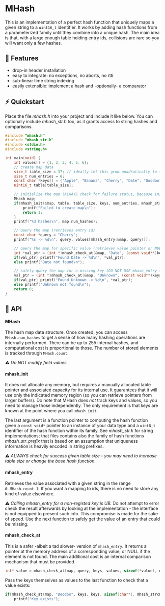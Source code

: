 # MHash

This is an implementation of a perfect hash function that uniquely maps a given string to a
`uint16_t` identifier. It works by adding hash functions from a parameterized family 
until they combine into a unique hash. The main idea is that, with a large enough table holding 
entry ids, collisions are rare so you will want only a few hashes.

## :rocket: Features

- drop-in header installation
- easy to integrate: no exceptions, no aborts, no rtti
- sub-linear time string indexing
- easily extensible: implement a hash and -optionally- a comparator

## :zap: Quickstart

Place the file *mhash.h* into your project and include it like below.
You can optionally include *mhash_str.h* too, as it grants access to string
hashes and comparisons.

```C
#include "mhash.h"
#include "mhash_str.h"
#include <stdio.h>
#include <string.h>

int main(void) {
    int values[] = {1, 2, 3, 4, 5, 6};
    // create map data
    size_t table_size = 37; // ideally let this grow quadratically to the number of entries, and be a prime
    size_t num_entries = 6;
    const char *keys[] = {"Apple", "Banana", "Cherry", "Date", "Doodoo", "D"};
    uint16_t table[table_size];

    // initialize the map (ALWAYS check for failure status, because init fails on excessive loads)
    MHash map;
    if(mhash_init(&map, table, table_size, keys, num_entries, mhash_str_prefix)) {
        printf("Failed to create map\n");
        return 1;
    }
    printf("%d hashes\n", map.num_hashes);

    // query the map (retrieves entry id)
    const char *query = "Cherry";
    printf("%s -> %d\n", query, values[mhash_entry(&map, query)]);

    // query the map for specific value (retrieves value pointer or NULL)
    int *val_ptr = (int *)mhash_check_at(&map, "Date", (const void**)keys, values, sizeof(int), mhash_strcmp);
    if(val_ptr) printf("Found Date -> %d\n", *val_ptr);
    else printf("Date not found\n");

    // safely query the map for a missing key (DO NOT USE mhash_entry for this)
    val_ptr = (int *)mhash_check_at(&map, "Unknown", (const void**)keys, values, sizeof(int), mhash_strcmp);
    if(val_ptr) printf("Found Unknown -> %d\n", *val_ptr);
    else printf("Unknown not found\n");
    return 0;
}
```

## :book: API

#### MHash

The hash map data structure. Once created, you can access `MHash.num_hashes` to get a sense of how many hashing 
operations are internally performed. There can be up to 255 internal hashes, and computational cost is proportional 
to those. The number of stored elements is tracked through `MHash.count`.

⚠️ *Do NOT modify field values.*

#### mhash_init

It does not allocate any memory, but requires a manually allocated table pointer and associated capacity for its internal use.
It guarantees that it will use only the indicated memory region (so you can retrieve pointers from larger buffers). Do note that 
MHash does *not* track keys and values, so you need to manage those independently. The only requirement is that keys are known 
at the point where you call `mhash_init`. 

The last argument is a function pointer to computing the hash function given a `const void*` pointer to an instance of your
data type and a `uint8_t` identifier of the hash function within its family. See *mhash_str.h* for string implementations;
that files contains also the family of hash functions *mhash_str_prefix* that is based on an assumption that uniqueness information
is heavily encoded in string prefixes.

⚠️ *ALWAYS check for success given table size - you may need to increase table size or change the base hash function.*

#### mhash_entry

Retrieves the value associated with a given string in the range `0`..`MHash.count-1`. If you want a mapping to ids, there is no 
need to store any kind of value elsewhere.

⚠️ *Calling mhash_entry for a non-registed key is UB.* Do not attempt to error check the result afterwards by looking at the
implementation - the interface is not equipped to present such info. This compromise is made for the sake of speed. Use the next 
function to safely get the value of an entry that could be missing.

#### mhash_check_at

This is a safer -albeit a tad slower- version of `mhash_entry`. It returns a pointer at the memory address of a corresponding 
value, or NULL if the element is not found. The main additional cost is an internal comparison mechanism that must be provided.

```C
int* value = mhash_check_at(map, query, keys, values, sizeof(*value), mhash_strcmp);
```

Pass the keys themselves as values to the last function to check that a value exists:

```C
if(mhash_check_at(map, "Doodoo", keys, keys, sizeof(char*), mhash_strcmp))
    printf("Key exists");
```
